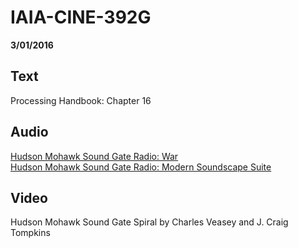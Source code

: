 # IAIA-CINE-392G
**3/01/2016**
  
## Text
Processing Handbook: Chapter 16  

## Audio  
[Hudson Mohawk Sound Gate Radio: War](http://hudsonmohawksoundgate.org/Radio-07-01.html)  
[Hudson Mohawk Sound Gate Radio: Modern Soundscape Suite](http://hudsonmohawksoundgate.org/Radio-07-15.html)  

## Video  
Hudson Mohawk Sound Gate Spiral by Charles Veasey and J. Craig Tompkins
